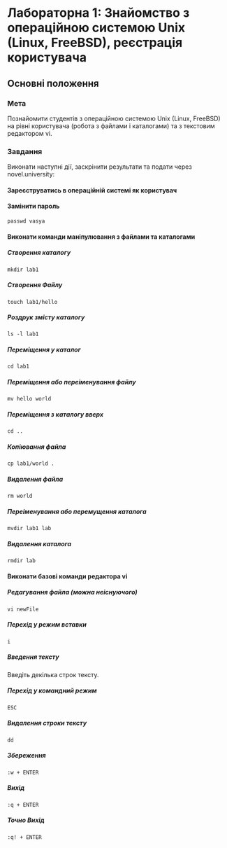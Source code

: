 # Лабораторна 1: Знайомство з операційною системою Unix (Linux, FreeBSD), реєстрація користувача

## Основні положення

### Мета
Познайомити студентів з операційною системою Unix (Linux, FreeBSD) на рівні користувача (робота з файлами і каталогами) та з текстовим редактором vi.

### Завдання
Виконати наступні дії, заскрінити результати та подати через novel.university:

#### Зареєструватись в операційній системі як користувач

#### Замінити пароль
```
passwd vasya
```

#### Виконати команди маніпулювання з файлами та каталогами

##### Створення каталогу
```
mkdir lab1
```

##### Створення Файлу
```
touch lab1/hello
```

##### Роздрук змісту каталогу
```
ls -l lab1
```

##### Переміщення у каталог
```
cd lab1
```

##### Переміщення або переіменування файлу
```
mv hello world
```

##### Переміщення з каталогу вверх
```
cd ..
```

##### Копіювання файла
```
cp lab1/world .
```

##### Видалення файла
```
rm world
```

##### Переіменування або перемущення каталога
```
mvdir lab1 lab
```

##### Видалення каталога
```
rmdir lab
```

#### Виконати базові команди редактора vi

##### Редагування файла (можна неіснуючого)
```
vi newFile
```

##### Перехід у режим вставки
```
i
```

##### Введення тексту
Введіть декілька строк тексту.

##### Перехід у командний режим
```
ESC
```

##### Видалення строки тексту
```
dd
```

##### Збереження
```
:w + ENTER
```

##### Вихід
```
:q + ENTER
```

##### Точно Вихід
```
:q! + ENTER
```
